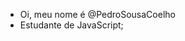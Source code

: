 - Oi, meu nome é @PedroSousaCoelho
- Estudante de JavaScript;

<!---
PedroSousaCoelho/PedroSousaCoelho is a ✨ special ✨ repository because its `README.md` (this file) appears on your GitHub profile.
You can click the Preview link to take a look at your changes.
--->
